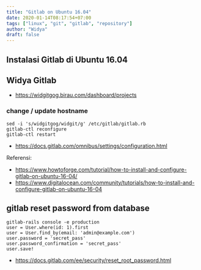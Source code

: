 ```yaml
---
title: "Gitlab on Ubuntu 16.04"
date: 2020-01-14T08:17:54+07:00
tags: ["linux", "git", "gitlab", "repository"]
author: "Widya"
draft: false
---
```


## Instalasi Gitlab di Ubuntu 16.04

## Widya Gitlab

* https://widgitgog.birau.com/dashboard/projects

### change / update hostname
```
sed -i 's/widgitgog/widgit/g' /etc/gitlab/gitlab.rb
gitlab-ctl reconfigure
gitlab-ctl restart
```

* https://docs.gitlab.com/omnibus/settings/configuration.html

Referensi:

* https://www.howtoforge.com/tutorial/how-to-install-and-configure-gitlab-on-ubuntu-16-04/
* https://www.digitalocean.com/community/tutorials/how-to-install-and-configure-gitlab-on-ubuntu-16-04

## gitlab reset password from database

```
gitlab-rails console -e production
user = User.where(id: 1).first
user = User.find_by(email: 'admin@example.com')
user.password = 'secret_pass'
user.password_confirmation = 'secret_pass'
user.save!
```

* https://docs.gitlab.com/ee/security/reset_root_password.html
